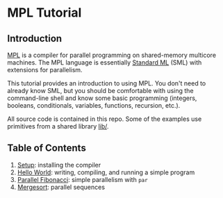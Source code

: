 # MPL Tutorial

## Introduction

[MPL][mpl] is a compiler for parallel programming on shared-memory multicore
machines. The MPL language is essentially [Standard ML][sml] (SML) with
extensions for parallelism.

This tutorial provides an introduction to using MPL. You don't need to
already know SML, but you should be comfortable with using the command-line
shell and know some basic programming (integers, booleans, conditionals,
variables, functions, recursion, etc.).

All source code is contained in this repo. Some of the examples use
primitives from a shared library [lib/](lib/).

## Table of Contents

1. [Setup](01-setup/): installing the compiler
2. [Hello World](02-hello/): writing, compiling, and running a simple program
3. [Parallel Fibonacci](03-fibonacci/): simple parallelism with `par`
4. [Mergesort](04-mergesort/): parallel sequences

[mpl]: https://github.com/MPLLang/mpl
[sml]: https://en.wikipedia.org/wiki/Standard_ML
